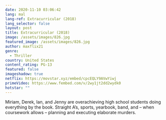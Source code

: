```yaml
---
date: 2020-11-10 03:06:42
lang: mal
lang-ref: Extracurricular (2018)
lang_selector: false
layout: post
title: Extracurricular (2018)
image: /assets/images/826.jpg
featured_image: /assets/images/826.jpg
author: maxflix21
genre:
  - Thriller
country: United States
content_rating: PG-13
featured: false
imageshadow: true
netflix: https://movstar.xyz/embed/cpcEQLY9AVwYiwj
primeVideo: https://www.fembed.com/v/2wy1jt2dd2wydk0
hotstar: ""
---
```

Miriam, Derek, Ian, and Jenny are overachieving high school students doing everything by the book. Straight A’s, sports, yearbook, band, and – when coursework allows – planning and executing elaborate murders.